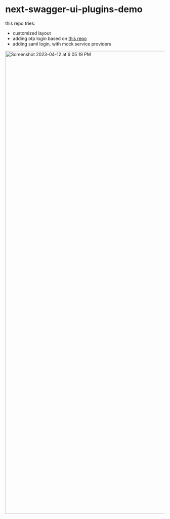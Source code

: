 # next-swagger-ui-plugins-demo
this repo tries:
- customized layout
- adding otp login based on [this repo](https://github.com/dsaidgovsg/lswagger-ui)
- adding saml login, with mock service providers

<img width="1464" alt="Screenshot 2023-04-12 at 6 05 19 PM" src="https://user-images.githubusercontent.com/243186/231425969-69d34b59-767d-4146-9851-8c1b4ed09c26.png">

